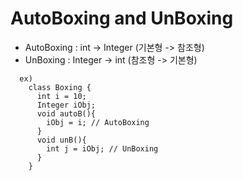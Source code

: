# AutoBoxing and UnBoxing
  - AutoBoxing : int -> Integer (기본형 -> 참조형)
  - UnBoxing : Integer -> int (참조형 -> 기본형)
  ```
    ex) 
      class Boxing {
        int i = 10;
        Integer iObj;
        void autoB(){
          iObj = i; // AutoBoxing
        }
        void unB(){
          int j = iObj; // UnBoxing
        }
      }
  ```